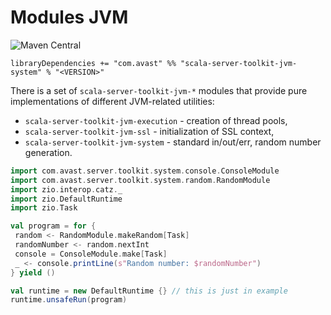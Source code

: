 # Modules JVM

![Maven Central](https://img.shields.io/maven-central/v/com.avast/scala-server-toolkit-jvm-system_2.13)

`libraryDependencies += "com.avast" %% "scala-server-toolkit-jvm-system" % "<VERSION>"`

There is a set of `scala-server-toolkit-jvm-*` modules that provide pure implementations of different JVM-related utilities:
 
 * `scala-server-toolkit-jvm-execution` - creation of thread pools,
 * `scala-server-toolkit-jvm-ssl` - initialization of SSL context,
 * `scala-server-toolkit-jvm-system` - standard in/out/err, random number generation.
  
 ```scala mdoc
import com.avast.server.toolkit.system.console.ConsoleModule
import com.avast.server.toolkit.system.random.RandomModule
import zio.interop.catz._
import zio.DefaultRuntime
import zio.Task
 
val program = for {
  random <- RandomModule.makeRandom[Task]
  randomNumber <- random.nextInt
  console = ConsoleModule.make[Task]
  _ <- console.printLine(s"Random number: $randomNumber")
} yield ()

val runtime = new DefaultRuntime {} // this is just in example
runtime.unsafeRun(program)
 ```
